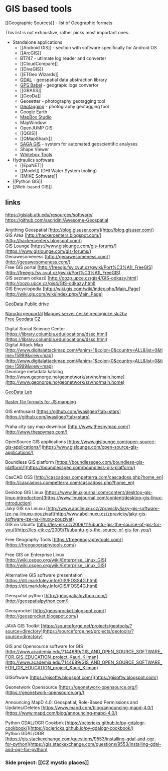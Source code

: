 # GIS based tools

[[Geographic Sources]] -  list of Geographic formats

This list is not exhaustive, rather picks most important ones.

- Standalone applications
	- [[Android GIS]] - section with software specifically for Android OS
	- [[ArcGIS]]
	- BT747 - utlimate log reader and converter
	- [[CloudCompare]]
	- [[DivaGIS]]
	- [[ETGeo Wizards]]
	- [GDAL](https://gdal.org/) - geospatial data abstraction library
	- [GPS Babel](https://www.gpsbabel.org/download.html) - geograpic logs convertor
	- [[GRASS]]
	- [[GeoDa]]
	- Geosetter - photography geotagging tool
	- [Geotagging](https://github.com/jmlich/geotagging) - photography geotagging tool
	- Google Earth
	- [MapBox Studio](https://www.mapbox.com/mapbox-studio/)
	- MapWindow
	- OpenJUMP GIS
	- [[QGIS]]
	- [[QMapShack]]
	- [SAGA GIS](https://saga-gis.sourceforge.io/en/index.html) - system for automated geoscientific analyses
	- Shape Viewer
	- [Whitebox Tools](https://jblindsay.github.io/ghrg/software.shtml)
- Hydraulics software
	- [[EpaNET]]
	- [[Model]] (DHI Water System tooling)
	- [[MIKE Software]]
- [[Python GIS]]
- [[Web-based GIS]]


## links

https://gislab.utk.edu/resources/software/
https://github.com/sacridini/Awesome-Geospatial

Anything Geospatial [http://blog.gisuser.com/](http://blog.gisuser.com/)  
GIS Area [http://hackercenters.blogspot.com/](http://hackercenters.blogspot.com/)  
GIS Lounge [https://www.gislounge.com/gis-forums/](https://www.gislounge.com/gis-forums/)  
Geoawesomeness [http://geoawesomeness.com/](http://geoawesomeness.com/)  
Free GIS portal [http://freegis.fsv.cvut.cz/gwiki/Port%C3%A1l_FreeGIS](http://freegis.fsv.cvut.cz/gwiki/Port%C3%A1l_FreeGIS)  
GIS seznam odkazů [http://oozp.upce.cz/gis4/GIS-odkazy.html](http://oozp.upce.cz/gis4/GIS-odkazy.html)  
GIS Encyclopedia [http://wiki.gis.com/wiki/index.php/Main_Page](http://wiki.gis.com/wiki/index.php/Main_Page)  
  
[GeoData Public drive](https://mygeodata.cloud/drive/public#)  

[Národní geoportál](https://geoportal.gov.cz/web/guest/home)
[Mapový server české geologické služby](http://www.geology.cz/extranet/mapy/mapy-online/mapove-aplikace)  
[Free Geodata CZ](http://freegis.fsv.cvut.cz/gwiki/FreeGeoDataCZ)  


Digital Social Science Center [https://library.columbia.edu/locations/dssc.html](https://library.columbia.edu/locations/dssc.html)  
Digital Attack Map [http://www.digitalattackmap.com/#anim=1&color=0&country=ALL&list=0&time=15999&view=map](http://www.digitalattackmap.com/#anim=1&color=0&country=ALL&list=0&time=15999&view=map)  
Geonorge metadata katalog [http://www.geonorge.no/geonetwork/srv/no/main.home](http://www.geonorge.no/geonetwork/srv/no/main.home)  
  
[GeoData Lab](https://geodacenter.github.io/data-and-lab//)  
  
[Raster file formats for JS mapping](https://geoexamples.com/d3/2017/11/04/raster-file-formats.html)


GIS enthusaist [https://github.com/jwasilgeo?tab=stars](https://github.com/jwasilgeo?tab=stars)


Praha city spy map download [http://www.thespymap.com/](http://www.thespymap.com/)

OpenSource GIS applications [https://www.gislounge.com/open-source-gis-applications/](https://www.gislounge.com/open-source-gis-applications/)  
  
Boundless GIS platform [https://boundlessgeo.com/boundless-gis-platform/](https://boundlessgeo.com/boundless-gis-platform/)  
  
CasCAD OSS [http://cascadoss.competterra.com/cascadoss.php?home_en](http://cascadoss.competterra.com/cascadoss.php?home_en)  
  
Desktop GIS Linux [https://www.linuxjournal.com/content/desktop-gis-linux-introduction](https://www.linuxjournal.com/content/desktop-gis-linux-introduction)  
Jaký GIS na Linuxu [http://www.abclinuxu.cz/zpravicky/jaky-gis-software-lze-na-linuxu-pouzivat](http://www.abclinuxu.cz/zpravicky/jaky-gis-software-lze-na-linuxu-pouzivat)  
GIS on Ubuntu [http://les-ejk.cz/2009/11/ubuntu-gis-the-source-of-gis-for-you/](http://les-ejk.cz/2009/11/ubuntu-gis-the-source-of-gis-for-you/)  
  
Free Geography Tools [https://freegeographytools.com/](https://freegeographytools.com/)  
  
  
Free GIS on Enterprise Linux [http://wiki.osgeo.org/wiki/Enterprise_Linux_GIS](http://wiki.osgeo.org/wiki/Enterprise_Linux_GIS)  
  
Alternative GIS software presentation [https://dit.markfoley.info/GIS/FOSS4G.html](https://dit.markfoley.info/GIS/FOSS4G.html)  
  
Geospatial python [http://geospatialpython.com/](http://geospatialpython.com/)  
  
Geosprocket [http://geosprocket.blogspot.com/](http://geosprocket.blogspot.com/)  
  
JAVA GIS Toolkit [https://sourceforge.net/projects/geotools/?source=directory](https://sourceforge.net/projects/geotools/?source=directory)  
  
GIS and Opensource software for GIS [http://www.academia.edu/7144689/GIS_AND_OPEN_SOURCE_SOFTWARE_FOR_GIS_EDUCATION_project_Kauri_Kiiman](http://www.academia.edu/7144689/GIS_AND_OPEN_SOURCE_SOFTWARE_FOR_GIS_EDUCATION_project_Kauri_Kiiman)  
  
GISoftware [https://gisoftw.blogspot.com/](https://gisoftw.blogspot.com/)  
  
Geonetwork Opensource [https://geonetwork-opensource.org/](https://geonetwork-opensource.org/)  
  
Announcing MapD 4.0: Geospatial, Role-Based Permissions and Updates/Deletes [https://www.mapd.com/blog/announcing-mapd-4.0/](https://www.mapd.com/blog/announcing-mapd-4.0/)  
  
Python GDAL/OGR Cookbok [https://pcjericks.github.io/py-gdalogr-cookbook/](https://pcjericks.github.io/py-gdalogr-cookbook/)  
Python GDAL/OGR [https://gis.stackexchange.com/questions/9553/installing-gdal-and-ogr-for-python](https://gis.stackexchange.com/questions/9553/installing-gdal-and-ogr-for-python)


### Side project: [[CZ mystic places]]

